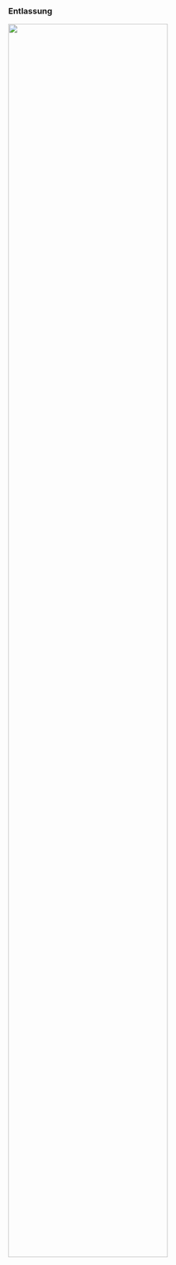 <h3>Entlassung</h3>


<div>
                <a style="border:none;" href="entlassung_seq.svg" target="_blank">
                    <img src="entlassung_seq.svg" width ="80%" />
                </a>
            </div>